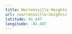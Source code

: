 ```yaml
---
title: Warrensville Heights
url: /warrensville-heights/
latitude: 41.447
longitude: -81.497
---
```

